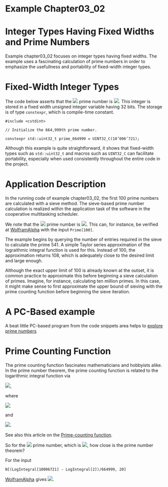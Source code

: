 # Example Chapter03_02
# Integer Types Having Fixed Widths and Prime Numbers

Example chapter03_02 focuses on integer types having fixed widths.
The example uses a fascinating calculation of prime numbers in order
to emphasize the usefullness and portability of fixed-width
integer types.

# Fixed-Width Integer Types

The code below asserts that the
<img src="https://render.githubusercontent.com/render/math?math=664,999^{th}">
prime number is
<img src="https://render.githubusercontent.com/render/math?math=10,006,721">.
This integer is stored in a fixed width
unsigned integer variable having 32 bits. The storage
is of type `constexpr`, which is compile-time constant.

```
#include <cstdint>

// Initialize the 664,999th prime number.

constexpr std::uint32_t prime_664999 = UINT32_C(10’006’721);
```

Although this example is quite straightforward, it shows that fixed-width
types such as `std::uint32_t` and macros such as `UINT32_C` can
facilitate portability, especially when used consistently throughout
the entire code in the project.

# Application Description

In the running code of example chapter03_02, the first 100 prime numbers are
calculated with a sieve method. The sieve-based prime number calculation
is realized within the application task of the software in the
cooperative multitasking scheduler.

We note that the
<img src="https://render.githubusercontent.com/render/math?math=100^{th}">
prime number is
<img src="https://render.githubusercontent.com/render/math?math=541">.
This can, for instance, be verified at [WolframAlpha](http://www.wolframalpha.com)
with the input `Prime[100]`.

The example begins by querying the number of entries required
in the sieve to calculate the prime 541. A simple Taylor series
approximation of the lograithmic integral function is used for this.
Instead of 100, the approximation returns 108, which is
adequately close to the desired limit and large enough.

Although the exact upper limit of 100 is already known at the outset,
it is common practice to approximate this before beginning
a sieve calculation of primes. Imagine, for instance, calculating
ten million primes. In this case, it might make sense to first
approximate the upper bound of sieving with the prime counting function
before beginning the sieve iteration.

# A PC-Based example

A beat little PC-based program from the code snippets area helps to
[explore prime numbers](http://github.com/ckormanyos/real-time-cpp/blob/master/code_snippets/chapter03/chapter03_02-002a_explore_prime_numbers.cpp)

# Prime Counting Function

The prime counting function fascinates mathematicians and
hobbyists alike. In the prime number theorem,
the prime counting function
is related to the logarithmic integral function via

<img src="https://render.githubusercontent.com/render/math?math=\text{Li}(x)-\pi(x)=O(\sqrt{x}\log{x})">,

where

<img src="https://render.githubusercontent.com/render/math?math=\text{Li}(x)=\text{li}(x)-\text{li}(2)">

and

<img src="https://render.githubusercontent.com/render/math?math=\text{li}(2)\approx{1.045}\ldots">.

See also this article on the
[Prime-counting function](http://en.wikipedia.org/wiki/Prime-counting_function).

So for the
<img src="https://render.githubusercontent.com/render/math?math=664,999^{th}">
prime number, which is
<img src="https://render.githubusercontent.com/render/math?math=10,006,721">,
how close is the prime number theorem?

For the input

```
N[(LogIntegral[10006721] - LogIntegral[2])/664999, 20]
```

[WolframAlpha](http://www.wolframalpha.com) gives
<img src="https://render.githubusercontent.com/render/math?math=1.0005042653265034897">.
